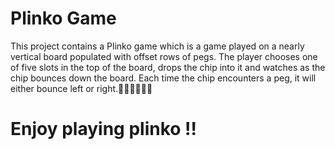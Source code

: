 # Plinko Game 
This project contains a Plinko game which is a game played on a nearly vertical board populated with offset rows of pegs. The
player chooses one of five slots in the top of the board, drops the chip into it and watches as
the chip bounces down the board. Each time the chip encounters a peg, it will either bounce
left or right.👍🏻👍🏻😊😊
 # Enjoy playing plinko !!
